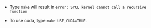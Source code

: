 * Type `make` will result in `error: SYCL kernel cannot call a recursive function`

* To use cuda, type `make USE_CUDA=TRUE`.
